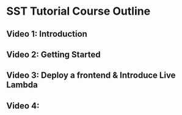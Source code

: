 # SST Tutorial Course Outline

## Video 1: Introduction

## Video 2: Getting Started

## Video 3: Deploy a frontend & Introduce Live Lambda

## Video 4: 
